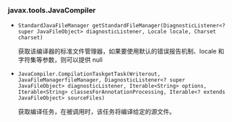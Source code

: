 ### javax.tools.JavaCompiler

* `StandardJavaFileManager getStandardFileManager(DiagnosticListener<? super JavaFileObject> diagnosticListener, Locale locale, Charset charset)`

  获取该编译器的标准文件管理器，如果要使用默认的错误报告机制、locale 和字符集等参数，则可以提供 null

* `JavaCompiler.CompilationTaskgetTask(Writerout, JavaFileManagerfileManager, DiagnosticListener<? super JavaFileObject> diagnosticListener, Iterable<String> options, Iterable<String> classesForAnnotationProcessing, Iterable<? extends JavaFileObject> sourceFiles)`

  获取编译任务，在被调用时，该任务将编译给定的源文件。